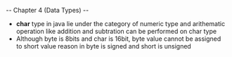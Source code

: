 -- Chapter 4 (Data Types) --
* **char** type in java lie under the category of numeric type and arithematic operation like addition and subtration can be performed on char type
* Although byte is 8bits and char is 16bit, byte value cannot be assigned to short value reason in byte is signed and short is unsigned
